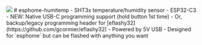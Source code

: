 <img  src="https://github.com/gcormier/esphome-humitemp/blob/main/render.png"/> 
# esphome-humitemp
- SHT3x temperature/humidity sensor
- ESP32-C3
- NEW: Native USB-C programming support (hold button 1st time)
- Or, backup/legacy programming header for [eflashy32](https://github.com/gcormier/eflashy32)
- Powered by 5V USB
- Designed for `esphome` but can be flashed with anything you want
